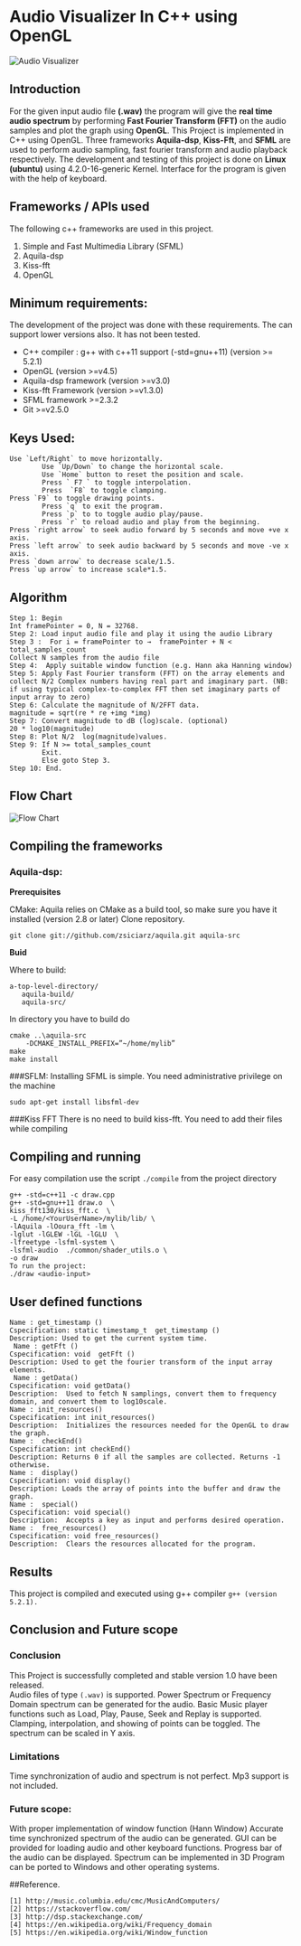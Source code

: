 # Audio Visualizer In C++ using OpenGL	
![Audio Visualizer](/scr.png "Screenshot")
## Introduction
For the given input audio file **(.wav)** the program will give the **real time audio spectrum** by performing **Fast Fourier Transform (FFT)** on the audio samples and plot the graph using **OpenGL**.
This Project is implemented in C++ using OpenGL. Three frameworks **Aquila-dsp**, **Kiss-Fft**, and **SFML** are used to perform audio sampling, fast fourier transform and audio playback respectively. The development and testing of this project is done on **Linux (ubuntu)** using 4.2.0-16-generic Kernel. Interface for the program is given with the help of keyboard.  

## Frameworks / APIs used
The following c++ frameworks are used in this project.
 1. Simple and Fast Multimedia Library (SFML)
 2. Aquila-dsp
 3. Kiss-fft 
 4. OpenGL

## Minimum requirements:
The development of the project was done with these requirements. The can support lower versions also. It has not been tested.
 * C++ compiler : g++ with c++11 support (-std=gnu++11) (version >= 5.2.1)
 * OpenGL (version >=v4.5)
 * Aquila-dsp framework (version >=v3.0)
 * Kiss-fft Framework (version >=v1.3.0)
 * SFML framework  >=2.3.2
 * Git >=v2.5.0

## Keys Used:
```
Use `Left/Right` to move horizontally.
        Use `Up/Down` to change the horizontal scale.
        Use `Home` button to reset the position and scale.
        Press ` F7 ` to toggle interpolation.
        Press  `F8` to toggle clamping.
Press `F9` to toggle drawing points.
        Press `q` to exit the program.
        Press `p` to to toggle audio play/pause.
        Press `r` to reload audio and play from the beginning.    
Press `right arrow` to seek audio forward by 5 seconds and move +ve x axis.
Press `left arrow` to seek audio backward by 5 seconds and move -ve x axis.
Press `down arrow` to decrease scale/1.5.
Press `up arrow` to increase scale*1.5.
```

## Algorithm
```
Step 1: Begin
Int framePointer = 0, N = 32768.
Step 2: Load input audio file and play it using the audio Library
Step 3 :  For i = framePointer to →  framePointer + N < total_samples_count
Collect N samples from the audio file 
Step 4:  Apply suitable window function (e.g. Hann aka Hanning window)
Step 5: Apply Fast Fourier transform (FFT) on the array elements and collect N/2 Complex numbers having real part and imaginary part. (NB: if using typical complex-to-complex FFT then set imaginary parts of input array to zero)
Step 6: Calculate the magnitude of N/2FFT data.
magnitude = sqrt(re * re +img *img) 
Step 7: Convert magnitude to dB (log)scale. (optional)
20 * log10(magnitude)
Step 8: Plot N/2  log(magnitude)values.
Step 9: If N >= total_samples_count 
        Exit. 
        Else goto Step 3.
Step 10: End.
```
## Flow Chart
![Flow Chart](/flowchart.png "Flowchart")

## Compiling the frameworks

### Aquila-dsp:
**Prerequisites**

CMake: Aquila relies on CMake as a build tool, so make sure you have it installed (version 2.8 or later)
Clone repository.
```
git clone git://github.com/zsiciarz/aquila.git aquila-src
```
**Buid**

Where to build:
```
a-top-level-directory/
   aquila-build/
   aquila-src/
```
In directory you have to build do
```
cmake ..\aquila-src
    -DCMAKE_INSTALL_PREFIX=”~/home/mylib”
make
make install
```
###SFLM:
Installing SFML is simple. You need administrative privilege on the machine
```
sudo apt-get install libsfml-dev
```
###Kiss FFT
There is no need to build kiss-fft. You need to add their files while compiling

## Compiling and running
For easy compilation use the script `./compile` from the project directory
```
g++ -std=c++11 -c draw.cpp
g++ -std=gnu++11 draw.o  \
kiss_fft130/kiss_fft.c  \
-L /home/<YourUserName>/mylib/lib/ \
-lAquila -lOoura_fft -lm \
-lglut -lGLEW -lGL -lGLU  \
-lfreetype -lsfml-system \
-lsfml-audio  ./common/shader_utils.o \
-o draw
To run the project: 
./draw <audio-input>
```

## User defined functions
```
Name : get_timestamp ()
Cspecification: static timestamp_t  get_timestamp ()
Description: Used to get the current system time.
 Name : getFft ()
Cspecification: void  getFft ()
Description: Used to get the fourier transform of the input array elements.
 Name : getData()
Cspecification: void getData()
Description:  Used to fetch N samplings, convert them to frequency domain, and convert them to log10scale.
Name : init_resources()
Cspecification: int init_resources()
Description:  Initializes the resources needed for the OpenGL to draw the graph.
Name :  checkEnd()
Cspecification: int checkEnd()
Description: Returns 0 if all the samples are collected. Returns -1 otherwise. 
Name :  display()
Cspecification: void display()
Description: Loads the array of points into the buffer and draw the graph.
Name :  special()
Cspecification: void special()
Description:  Accepts a key as input and performs desired operation.
Name :  free_resources()
Cspecification: void free_resources()
Description:  Clears the resources allocated for the program. 
```

## Results

This project is compiled and executed using g++ compiler `g++ (version 5.2.1).` 

## Conclusion and Future scope
### Conclusion
This Project is successfully completed and stable version 1.0 have been released.  
Audio files of type `(.wav)` is supported.
Power Spectrum or Frequency Domain spectrum can be generated for the audio.
Basic Music player functions such as Load, Play, Pause, Seek and Replay is supported.
Clamping, interpolation, and showing of points can be toggled.
The spectrum can be scaled in Y axis.

### Limitations
Time synchronization of audio and spectrum is not perfect.
Mp3 support is not included. 

### Future scope:
With proper implementation of window function (Hann Window) Accurate time synchronized spectrum of the audio can be generated.
GUI can be provided for loading audio and other keyboard functions.
Progress bar of the audio can be displayed. Spectrum can be implemented in 3D
Program can be ported to Windows and other operating systems.

##Reference.
```
[1] http://music.columbia.edu/cmc/MusicAndComputers/
[2] https://stackoverflow.com/
[3] http://dsp.stackexchange.com/
[4] https://en.wikipedia.org/wiki/Frequency_domain
[5] https://en.wikipedia.org/wiki/Window_function
```
